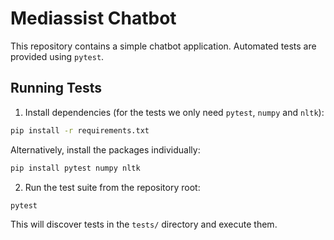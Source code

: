 # Mediassist Chatbot

This repository contains a simple chatbot application. Automated tests are
provided using `pytest`.

## Running Tests

1. Install dependencies (for the tests we only need `pytest`, `numpy` and `nltk`):

```bash
pip install -r requirements.txt
```

Alternatively, install the packages individually:

```bash
pip install pytest numpy nltk
```

2. Run the test suite from the repository root:

```bash
pytest
```

This will discover tests in the `tests/` directory and execute them.
